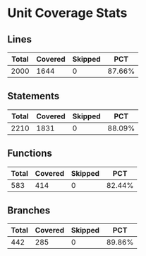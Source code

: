 # Unit Coverage Stats

## Lines

| Total | Covered | Skipped | PCT    |
| ----- | ------- | ------- | ------ |
| 2000  | 1644    | 0       | 87.66% |

## Statements

| Total | Covered | Skipped | PCT    |
| ----- | ------- | ------- | ------ |
| 2210  | 1831    | 0       | 88.09% |

## Functions

| Total | Covered | Skipped | PCT    |
| ----- | ------- | ------- | ------ |
| 583   | 414     | 0       | 82.44% |

## Branches

| Total | Covered | Skipped | PCT    |
| ----- | ------- | ------- | ------ |
| 442   | 285     | 0       | 89.86% |
